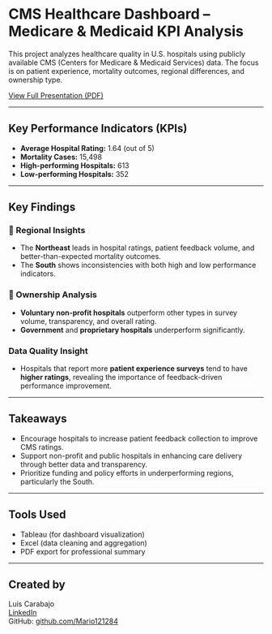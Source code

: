 # CMS Healthcare Dashboard – Medicare & Medicaid KPI Analysis

This project analyzes healthcare quality in U.S. hospitals using publicly available CMS (Centers for Medicare & Medicaid Services) data. The focus is on patient experience, mortality outcomes, regional differences, and ownership type.

[View Full Presentation (PDF)](./slides/CMS-Dashboard.pdf)

---

## Key Performance Indicators (KPIs)

- **Average Hospital Rating:** 1.64 (out of 5)
- **Mortality Cases:** 15,498
- **High-performing Hospitals:** 613
- **Low-performing Hospitals:** 352

---

## Key Findings

### 🧭 Regional Insights
- The **Northeast** leads in hospital ratings, patient feedback volume, and better-than-expected mortality outcomes.
- The **South** shows inconsistencies with both high and low performance indicators.

### 🏥 Ownership Analysis
- **Voluntary non-profit hospitals** outperform other types in survey volume, transparency, and overall rating.
- **Government** and **proprietary hospitals** underperform significantly.

### Data Quality Insight
- Hospitals that report more **patient experience surveys** tend to have **higher ratings**, revealing the importance of feedback-driven performance improvement.

---

## Takeaways

- Encourage hospitals to increase patient feedback collection to improve CMS ratings.
- Support non-profit and public hospitals in enhancing care delivery through better data and transparency.
- Prioritize funding and policy efforts in underperforming regions, particularly the South.

---

## Tools Used

- Tableau (for dashboard visualization)
- Excel (data cleaning and aggregation)
- PDF export for professional summary

---

## Created by
Luis Carabajo  
[LinkedIn](https://www.linkedin.com/in/luis-carabajo-a5449b250)  
GitHub: [github.com/Mario121284](https://github.com/Mario121284)

